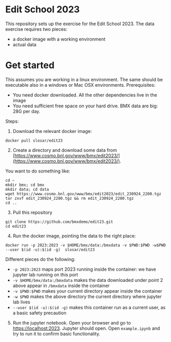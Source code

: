 # Edit School 2023

This repository sets up the exercise for the Edit School 2023.
The data exercise requires two pieces:
 * a docker image with a working environment
 * actual data

# Get started

This assumes you are working in a linux environment. The same should be executable also in a windows or Mac OSX environments.
Prerequisites:
 * You need docker downloaded. All the other dependencies live in the image
 * You need sufficient free space on your hard drive. BMX data are big: 28G per day.

Steps:
1. Download the relevant docker image:
```
docker pull slosar/edit23
```

2. Create a directory and download some data from [https://www.cosmo.bnl.gov/www/bmx/edit2023/](https://www.cosmo.bnl.gov/www/bmx/edit2023/).

You want to do something like:

```
cd ~
mkdir bmx; cd bmx
mkdir data; cd data
wget https://www.cosmo.bnl.gov/www/bmx/edit2023/edit_230924_2200.tgz
tar zxvf edit_230924_2200.tgz && rm edit_230924_2200.tgz
cd ..
```

3. Pull this repository

```
git clone https://github.com/bmxdemo/edit23.git
cd edit23
```

4. Run the docker image, pointing the data to the right place:

```
docker run -p 2023:2023 -v $HOME/bmx/data:/bmxdata -v $PWD:$PWD -w$PWD --user $(id -u):$(id -g)  slosar/edit23
```
Different pieces do the following:
 * `-p 2023:2023` maps port 2023 running inside the container: we have jupyter lab running on this port
 * `-v $HOME/bmx/data:/bmxdata` makes the data downloaded under point 2 above appear in `/bmxdata` inside the container
 * `-v $PWD:$PWD` makes your current directory appear inside the container
 * `-w $PWD` makes the above directory the current directory where jupyter lab lives
 * `--user $(id -u):$(id -g)` makes this container run as a current user, as a basic safety precaution

5. Run the jupyter notebook. Open your browser and go to [https://localhost:2023](https://localhost:2023). Jupyter should open.
   Open `example.ipynb` and try to run it to confirm basic functionality.
   



